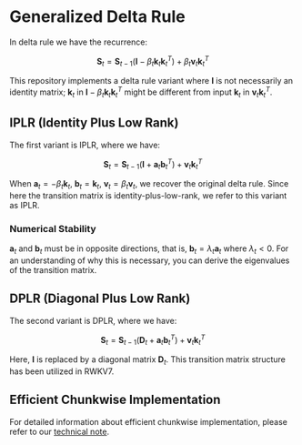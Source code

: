 # Generalized Delta Rule

In delta rule we have the recurrence:

```math
\mathbf{S}_t = \mathbf{S}_{t-1}(\mathbf{I}-\beta_t \mathbf{k}_t\mathbf{k}_t^T) + \beta_t \mathbf{v}_t\mathbf{k}_t^T
```

This repository implements a delta rule variant where $\mathbf{I}$ is not necessarily an identity matrix; $\mathbf{k}_t$ in $\mathbf{I} - \beta_t \mathbf{k}_t\mathbf{k}_t^T$ might be different from input $\mathbf{k}_t$ in $\mathbf{v}_t\mathbf{k}_t^T$.

## IPLR (Identity Plus Low Rank)

The first variant is IPLR, where we have:

```math
\mathbf{S}_t = \mathbf{S}_{t-1}(\mathbf{I}+\mathbf{a}_t\mathbf{b}_t^T) + \mathbf{v}_t\mathbf{k}_t^T
```

When $\mathbf{a}_t = -\beta_t \mathbf{k}_t$, $\mathbf{b}_t = \mathbf{k}_t$, $\mathbf{v}_t= \beta_t \mathbf{v}_t$, we recover the original delta rule. Since here the transition matrix is identity-plus-low-rank, we refer to this variant as IPLR.

### Numerical Stability

$\mathbf{a}_t$ and $\mathbf{b}_t$ must be in opposite directions, that is, $\mathbf{b}_t = \lambda_t \mathbf{a}_t$ where $\lambda_t < 0$. For an understanding of why this is necessary, you can derive the eigenvalues of the transition matrix.

## DPLR (Diagonal Plus Low Rank)

The second variant is DPLR, where we have:

```math
\mathbf{S}_t = \mathbf{S}_{t-1}(\mathbf{D}_t+\mathbf{a}_t\mathbf{b}_t^T) + \mathbf{v}_t\mathbf{k}_t^T
```

Here, $\mathbf{I}$ is replaced by a diagonal matrix $\mathbf{D}_t$. This transition matrix structure has been utilized in RWKV7.

## Efficient Chunkwise Implementation

For detailed information about efficient chunkwise implementation, please refer to our [technical note](https://drive.google.com/file/d/1rJbO3dU4fe7OKG3w7Yg058z_BNIuavNF/view?usp=sharing).
